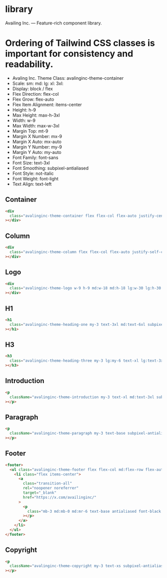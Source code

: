 # library

Availing Inc. — Feature-rich component library.

# Ordering of Tailwind CSS classes is important for consistency and readability.

- Avaling Inc. Theme Class: avalinginc-theme-container
- Scale: sm: md: lg: xl: 3xl:
- Display: block / flex
- Flex Direction: flex-col
- Flex Grow: flex-auto
- Flex Item Alignment: items-center
- Height: h-9
- Max Height: max-h-3xl
- Width: w-9
- Max Width: max-w-3xl
- Margin Top: mt-9
- Margin X Number: mx-9
- Margin X Auto: mx-auto
- Margin Y Number: my-9
- Margin Y Auto: my-auto
- Font Family: font-sans
- Font Size: text-3xl
- Font Smoothing: subpixel-antialiased
- Font Style: not-italic
- Font Weight: font-light
- Text Align: text-left

## Container

```html
<div
  class="avalinginc-theme-container flex flex-col flex-auto justify-center items-center h-full w-auto max-w-3xl mt-[3vh] lg:mt-[9vh] mx-3 md:mx-9 xl:mx-auto"
></div>
```

## Column

```html
<div
  class="avalinginc-theme-column flex flex-col flex-auto justify-self-center"
></div>
```

## Logo

```html
<div
  class="avalinginc-theme-logo w-9 h-9 md:w-18 md:h-18 lg:w-30 lg:h-30 my-3"
></div>
```

## H1

```html
<h1
  class="avalinginc-theme-heading-one my-3 text-3xl md:text-6xl subpixel-antialiased font-light text-left"
></h1>
```

## H3

```html
<h3
  class="avalinginc-theme-heading-three my-3 lg:my-6 text-xl lg:text-3xl subpixel-antialiased font-light text-left"
></h3>
```

## Introduction

```html
<p
  className="avalinginc-theme-introduction my-3 text-xl md:text-3xl subpixel-antialiased font-light text-left"
></p>
```

## Paragraph

```html
<p
  className="avalinginc-theme-paragraph my-3 text-base subpixel-antialiased font-light text-left"
></p>
```

## Footer

```html
<footer>
  <ul class="avalinginc-theme-footer flex flex-col md:flex-row flex-auto my-3">
    <li class="flex items-center">
      <a
        class="transition-all"
        rel="noopener noreferrer"
        target="_blank"
        href="https://x.com/availinginc/"
      >
        <p
          class="mb-3 md:mb-0 md:mr-6 text-base antialiased font-black text-left"
        ></p>
      </a>
    </li>
  </ul>
</footer>
```

## Copyright

```html
<p
  className="avalinginc-theme-copyright my-3 text-xs subpixel-antialiased font-light text-left"
></p>
```

